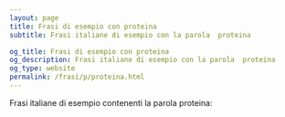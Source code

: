```yaml
---
layout: page
title: Frasi di esempio con proteina 
subtitle: Frasi italiane di esempio con la parola  proteina

og_title: Frasi di esempio con proteina 
og_description: Frasi italiane di esempio con la parola  proteina
og_type: website
permalink: /frasi/p/proteina.html
---
```


Frasi italiane di esempio contenenti la parola proteina:


